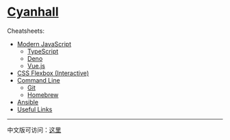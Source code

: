 # [Cyanhall](https://www.cyanhall.com/)

Cheatsheets:
* [Modern JavaScript](https://www.cyanhall.com/posts/notes/8.javascript-cheatsheet/)
  * [TypeScript](https://www.cyanhall.com/posts/notes/13.typescript-cheatsheet/)
  * [Deno](https://www.cyanhall.com/posts/notes/11.deno-cheatsheet/)
  * [Vue.js](https://www.cyanhall.com/posts/notes/9.vue-js-cheatsheet/)
* [CSS Flexbox (Interactive)](https://www.cyanhall.com/posts/notes/12.css-flexbox-cheatsheet/)
* [Command Line](https://www.cyanhall.com/posts/notes/1.shell-shortcut/)
  * [Git](https://www.cyanhall.com/posts/notes/4.git-shotcut/)
  * [Homebrew](https://www.cyanhall.com/posts/notes/7.homebrew-cheatsheet/)
* [Ansible](https://www.cyanhall.com/posts/notes/14.ansible-cheatsheet/)
* [Useful Links](https://www.cyanhall.com/posts/notes/6.useful-online-tools-for-programmer/)

---

中文版可访问：[这里](https://www.cyanhall.com/cn/)

